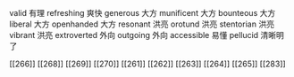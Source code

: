 




valid 有理
refreshing 爽快
generous 大方
munificent 大方
bounteous 大方
liberal 大方
openhanded 大方
resonant 洪亮
orotund 洪亮
stentorian 洪亮
vibrant 洪亮
extroverted 外向
outgoing 外向
accessible 易懂
pellucid 清晰明了

[[266]]
[[268]]
[[269]]
[[270]]
[[261]]
[[262]]
[[263]]
[[264]]
[[265]]
[[283]]